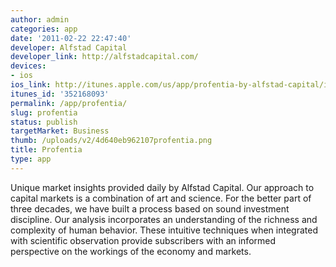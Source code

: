 ```yaml
---
author: admin
categories: app
date: '2011-02-22 22:47:40'
developer: Alfstad Capital
developer_link: http://alfstadcapital.com/
devices: 
- ios
ios_link: http://itunes.apple.com/us/app/profentia-by-alfstad-capital/id352168093?mt=8#
itunes_id: '352168093'
permalink: /app/profentia/
slug: profentia
status: publish
targetMarket: Business
thumb: /uploads/v2/4d640eb962107profentia.png
title: Profentia
type: app
---
```


Unique market insights provided daily by Alfstad Capital. Our approach to capital markets is a combination of art and science. For the better part of three decades, we have built a process based on sound investment discipline. Our analysis incorporates an understanding of the richness and complexity of human behavior. These intuitive techniques when integrated with scientific observation provide subscribers with an informed perspective on the workings of the economy and markets.